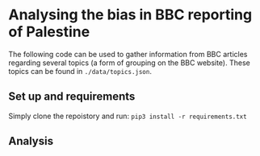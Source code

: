 # Analysing the bias in BBC reporting of Palestine
The following code can be used to gather information from BBC articles regarding several topics (a form of grouping on the BBC website). These topics can be found in ```./data/topics.json```. 

## Set up and requirements
Simply clone the repoistory and run:
```pip3 install -r requirements.txt```

## Analysis 
